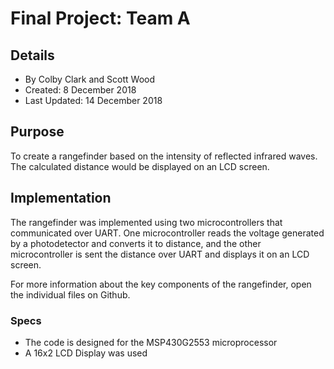# Final Project: Team A
## Details
 * By Colby Clark and Scott Wood
 * Created: 8 December 2018
 * Last Updated: 14 December 2018 
## Purpose
  To create a rangefinder based on the intensity of reflected infrared waves. 
  The calculated distance would be displayed on an LCD screen. 

## Implementation
 The rangefinder was implemented using two microcontrollers that communicated over UART.
 One microcontroller reads the voltage generated by a photodetector and converts it to distance,
 and the other microcontroller is sent the distance over UART and displays it on an LCD 
 screen. 
 
 For more information about the key components of the rangefinder,
  open the individual files on Github.
  
### Specs
* The code is designed for the MSP430G2553 microprocessor
* A 16x2 LCD Display was used

